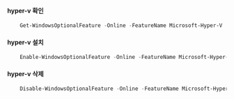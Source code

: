 #### hyper-v 확인
```powershell
    Get-WindowsOptionalFeature -Online -FeatureName Microsoft-Hyper-V
```

#### hyper-v 설치

```powershell
    Enable-WindowsOptionalFeature -Online -FeatureName Microsoft-Hyper-V -All
```

#### hyper-v 삭제

```powershell
    Disable-WindowsOptionalFeature -Online -FeatureName Microsoft-Hyper-V-Hypervisor
```